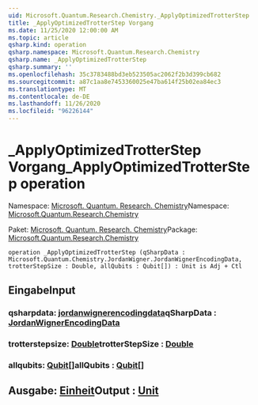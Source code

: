 ```yaml
---
uid: Microsoft.Quantum.Research.Chemistry._ApplyOptimizedTrotterStep
title: _ApplyOptimizedTrotterStep Vorgang
ms.date: 11/25/2020 12:00:00 AM
ms.topic: article
qsharp.kind: operation
qsharp.namespace: Microsoft.Quantum.Research.Chemistry
qsharp.name: _ApplyOptimizedTrotterStep
qsharp.summary: ''
ms.openlocfilehash: 35c3783488bd3eb523505ac2062f2b3d399cb682
ms.sourcegitcommit: a87c1aa8e7453360025e47ba614f25b02ea84ec3
ms.translationtype: MT
ms.contentlocale: de-DE
ms.lasthandoff: 11/26/2020
ms.locfileid: "96226144"
---
```

# <a name="_applyoptimizedtrotterstep-operation"></a><span data-ttu-id="d6b3b-102">_ApplyOptimizedTrotterStep Vorgang</span><span class="sxs-lookup"><span data-stu-id="d6b3b-102">_ApplyOptimizedTrotterStep operation</span></span>

<span data-ttu-id="d6b3b-103">Namespace: [Microsoft. Quantum. Research. Chemistry](xref:Microsoft.Quantum.Research.Chemistry)</span><span class="sxs-lookup"><span data-stu-id="d6b3b-103">Namespace: [Microsoft.Quantum.Research.Chemistry](xref:Microsoft.Quantum.Research.Chemistry)</span></span>

<span data-ttu-id="d6b3b-104">Paket: [Microsoft. Quantum. Research. Chemistry](https://nuget.org/packages/Microsoft.Quantum.Research.Chemistry)</span><span class="sxs-lookup"><span data-stu-id="d6b3b-104">Package: [Microsoft.Quantum.Research.Chemistry](https://nuget.org/packages/Microsoft.Quantum.Research.Chemistry)</span></span>




```qsharp
operation _ApplyOptimizedTrotterStep (qSharpData : Microsoft.Quantum.Chemistry.JordanWigner.JordanWignerEncodingData, trotterStepSize : Double, allQubits : Qubit[]) : Unit is Adj + Ctl
```


## <a name="input"></a><span data-ttu-id="d6b3b-105">Eingabe</span><span class="sxs-lookup"><span data-stu-id="d6b3b-105">Input</span></span>

### <a name="qsharpdata--jordanwignerencodingdata"></a><span data-ttu-id="d6b3b-106">qsharpdata: [jordanwignerencodingdata](xref:Microsoft.Quantum.Chemistry.JordanWigner.JordanWignerEncodingData)</span><span class="sxs-lookup"><span data-stu-id="d6b3b-106">qSharpData : [JordanWignerEncodingData](xref:Microsoft.Quantum.Chemistry.JordanWigner.JordanWignerEncodingData)</span></span>




### <a name="trotterstepsize--double"></a><span data-ttu-id="d6b3b-107">trotterstepsize: [Double](xref:microsoft.quantum.lang-ref.double)</span><span class="sxs-lookup"><span data-stu-id="d6b3b-107">trotterStepSize : [Double](xref:microsoft.quantum.lang-ref.double)</span></span>




### <a name="allqubits--qubit"></a><span data-ttu-id="d6b3b-108">allqubits: [Qubit](xref:microsoft.quantum.lang-ref.qubit)[]</span><span class="sxs-lookup"><span data-stu-id="d6b3b-108">allQubits : [Qubit](xref:microsoft.quantum.lang-ref.qubit)[]</span></span>





## <a name="output--unit"></a><span data-ttu-id="d6b3b-109">Ausgabe: [Einheit](xref:microsoft.quantum.lang-ref.unit)</span><span class="sxs-lookup"><span data-stu-id="d6b3b-109">Output : [Unit](xref:microsoft.quantum.lang-ref.unit)</span></span>

